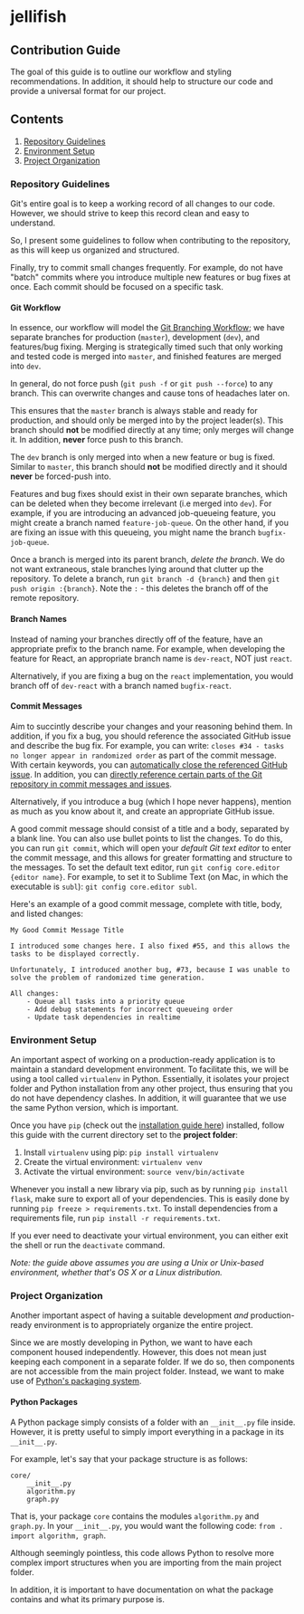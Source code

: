 # jellifish

## Contribution Guide

The goal of this guide is to outline our workflow and styling recommendations.
In addition, it should help to structure our code and provide a universal format for our project.

## Contents

1. [Repository Guidelines](#repository-guidelines)
2. [Environment Setup](#environment-setup)
3. [Project Organization](#project-organization)

### Repository Guidelines

Git's entire goal is to keep a working record of all changes to our code.
However, we should strive to keep this record clean and easy to understand.

So, I present some guidelines to follow when contributing to the repository, as this will keep us organized and structured.

Finally, try to commit small changes frequently. For example, do not have "batch" commits where you introduce multiple new features or bug fixes at once. Each commit should be focused on a specific task.

#### Git Workflow
In essence, our workflow will model the [Git Branching Workflow](https://git-scm.com/book/en/v2/Git-Branching-Branching-Workflows); we have separate branches for production (`master`), development (`dev`), and features/bug fixing. Merging is strategically timed such that only working and tested code is merged into `master`, and finished features are merged into `dev`.

In general, do not force push (`git push -f` or `git push --force`) to any branch. This can overwrite changes and cause tons of headaches later on.

This ensures that the `master` branch is always stable and ready for production, and should only be merged into by the project leader(s). This branch should **not** be modified directly at any time; only merges will change it. In addition, **never** force push to this branch.

The `dev` branch is only merged into when a new feature or bug is fixed. Similar to `master`, this branch should **not** be modified directly and it should **never** be forced-push into.

Features and bug fixes should exist in their own separate branches, which can be deleted when they become irrelevant (i.e merged into `dev`). For example, if you are introducing an advanced job-queueing feature, you might create a branch named `feature-job-queue`. On the other hand, if you are fixing an issue with this queueing, you might name the branch `bugfix-job-queue`.

Once a branch is merged into its parent branch, *delete the branch*. We do not
want extraneous, stale branches lying around that clutter up the repository.
To delete a branch, run `git branch -d {branch}` and then `git push origin :{branch}`.
Note the `:` - this deletes the branch off of the remote repository.

#### Branch Names
Instead of naming your branches directly off of the feature, have an appropriate
prefix to the branch name. For example, when developing the feature for React,
an appropriate branch name is `dev-react`, NOT just `react`.

Alternatively, if you are fixing a bug on the `react` implementation, you would
branch off of `dev-react` with a branch named `bugfix-react`.

#### Commit Messages
Aim to succintly describe your changes and your reasoning behind them. In addition, if you fix a bug, you should reference the associated GitHub issue and describe the bug fix. For example, you can write: `closes #34 - tasks no longer appear in randomized order` as part of the commit message. With certain keywords, you can [automatically close the referenced GitHub issue](https://help.github.com/articles/closing-issues-via-commit-messages/). In addition, you can [directly reference certain parts of the Git repository in commit messages and issues](https://help.github.com/articles/writing-on-github/#references).

Alternatively, if you introduce a bug (which I hope never happens), mention as much as you know about it, and create an appropriate GitHub issue.

A good commit message should consist of a title and a body, separated by a blank line. You can also use bullet points to list the changes. To do this, you can run `git commit`, which will open your *default Git text editor* to enter the commit message, and this allows for greater formatting and structure to the messages. To set the default text editor, run `git config core.editor {editor name}`. For example, to set it to Sublime Text (on Mac, in which the executable is `subl`): `git config core.editor subl`.

Here's an example of a good commit message, complete with title, body, and listed changes:

```
My Good Commit Message Title

I introduced some changes here. I also fixed #55, and this allows the tasks to be displayed correctly.

Unfortunately, I introduced another bug, #73, because I was unable to solve the problem of randomized time generation.

All changes:
    - Queue all tasks into a priority queue
    - Add debug statements for incorrect queueing order
    - Update task dependencies in realtime
```

### Environment Setup

An important aspect of working on a production-ready application is to maintain a standard development environment. To facilitate this, we will be using a tool called `virtualenv` in Python. Essentially, it isolates your project folder and Python installation from any other project, thus ensuring that you do not have dependency clashes. In addition, it will guarantee that we use the same Python version, which is important.

Once you have `pip` (check out the [installation guide here](http://pip.readthedocs.org/en/stable/installing/)) installed, follow this guide with the current directory set to the **project folder**:

1. Install `virtualenv` using pip: `pip install virtualenv`
2. Create the virtual environment: `virtualenv venv`
3. Activate the virtual environment: `source venv/bin/activate`

Whenever you install a new library via pip, such as by running `pip install flask`, make sure to export all of your dependencies. This is easily done by running `pip freeze > requirements.txt`. To install dependencies from a requirements file, run `pip install -r requirements.txt`.

If you ever need to deactivate your virtual environment, you can either exit the shell or run  the `deactivate` command.

*Note: the guide above assumes you are using a Unix or Unix-based environment, whether that's OS X or a Linux distribution.*

### Project Organization
Another important aspect of having a suitable development *and* production-ready
environment is to appropriately organize the entire project.

Since we are mostly developing in Python, we want to have each component housed
independently. However, this does not mean just keeping each component
in a separate folder. If we do so, then components are not accessible from the main
project folder. Instead, we want to make use of [Python's packaging system](https://docs.python.org/3.5/tutorial/modules.html#packages).

#### Python Packages
A Python package simply consists of a folder with an `__init__.py` file inside.
However, it is pretty useful to simply import everything in a package in its
`__init__.py`.

For example, let's say that your package structure is as follows:

```
core/
	__init__.py
	algorithm.py
	graph.py
```

That is, your package `core` contains the modules `algorithm.py` and `graph.py`. In your `__init__.py`, you would want the following code:
`from . import algorithm, graph`.

Although seemingly pointless, this code allows Python to resolve more complex import structures when you are importing from the main
project folder.

In addition, it is important to have documentation on what the package contains and what its primary purpose is.
